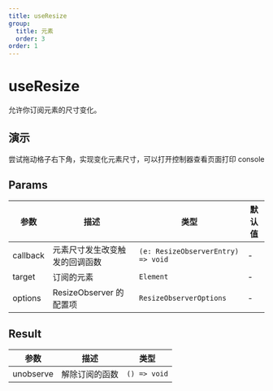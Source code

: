 ```yaml
---
title: useResize
group:
  title: 元素
  order: 3
order: 1
---
```


# useResize

允许你订阅元素的尺寸变化。

## 演示

尝试拖动格子右下角，实现变化元素尺寸，可以打开控制器查看页面打印 console
<code src="./demo/index.tsx"></code>

## Params

| 参数     | 描述                           | 类型                               | 默认值 |
| -------- | ------------------------------ | ---------------------------------- | ------ |
| callback | 元素尺寸发生改变触发的回调函数 | `(e: ResizeObserverEntry) => void` | -      |
| target   | 订阅的元素                     | `Element`                          | -      |
| options  | ResizeObserver 的配置项        | `ResizeObserverOptions`            | -      |

## Result

| 参数      | 描述           | 类型         |
| --------- | -------------- | ------------ |
| unobserve | 解除订阅的函数 | `() => void` |
